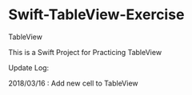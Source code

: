 # Swift-TableView-Exercise
TableView

This is a Swift Project for Practicing TableView

Update Log:

2018/03/16 : Add new cell to TableView
